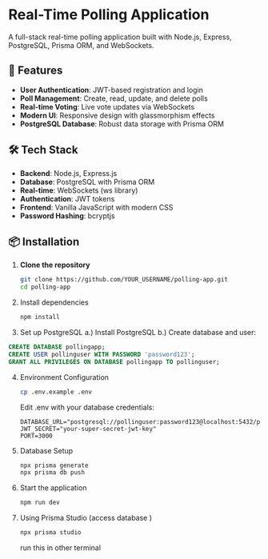 # Real-Time Polling Application

A full-stack real-time polling application built with Node.js, Express, PostgreSQL, Prisma ORM, and WebSockets.

## 🚀 Features

- **User Authentication**: JWT-based registration and login
- **Poll Management**: Create, read, update, and delete polls
- **Real-time Voting**: Live vote updates via WebSockets
- **Modern UI**: Responsive design with glassmorphism effects
- **PostgreSQL Database**: Robust data storage with Prisma ORM

## 🛠️ Tech Stack

- **Backend**: Node.js, Express.js
- **Database**: PostgreSQL with Prisma ORM
- **Real-time**: WebSockets (ws library)
- **Authentication**: JWT tokens
- **Frontend**: Vanilla JavaScript with modern CSS
- **Password Hashing**: bcryptjs

## 📦 Installation

1. **Clone the repository**
   ```bash
   git clone https://github.com/YOUR_USERNAME/polling-app.git
   cd polling-app
   ```
2. Install dependencies
   ```bash
   npm install
   ```
3. Set up PostgreSQL
  a.) Install PostgreSQL
  b.) Create database and user:
```sql
CREATE DATABASE pollingapp;
CREATE USER pollinguser WITH PASSWORD 'password123';
GRANT ALL PRIVILEGES ON DATABASE pollingapp TO pollinguser;
```
4. Environment Configuration
   ```bash
   cp .env.example .env
   ```
   Edit .env with your database credentials:
   ```text
   DATABASE_URL="postgresql://pollinguser:password123@localhost:5432/pollingapp"
   JWT_SECRET="your-super-secret-jwt-key"
   PORT=3000
   ```
5. Database Setup
   ```bash
   npx prisma generate
   npx prisma db push
   ```
6. Start the application
   ```bash
   npm run dev
   ```
7. Using Prisma Studio (access database )
   ```bash
   npx prisma studio
   ```
   run this in other terminal
   

